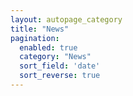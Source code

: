 ```yaml
---
layout: autopage_category
title: "News"
pagination:
  enabled: true
  category: "News"
  sort_field: 'date'
  sort_reverse: true
---
```

